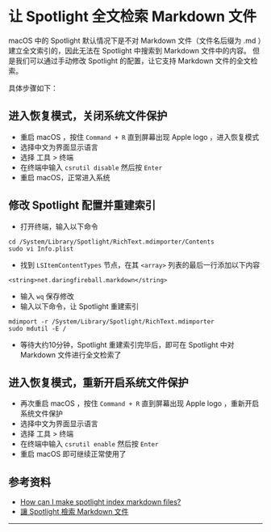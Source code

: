 
# 让 Spotlight 全文检索 Markdown 文件

macOS 中的 Spotlight 默认情况下是不对 Markdown 文件（文件名后缀为 .md ）建立全文索引的，因此无法在 Spotlight 中搜索到 Markdown 文件中的内容。
但是我们可以通过手动修改 Spotlight 的配置，让它支持 Markdown 文件的全文检索。

具体步骤如下：

## 进入恢复模式，关闭系统文件保护

* 重启 macOS ，按住 `Command + R` 直到屏幕出现 Apple logo ，进入恢复模式
* 选择中文为界面显示语言
* 选择 工具 > 终端
* 在终端中输入 `csrutil disable` 然后按 `Enter`
* 重启 macOS，正常进入系统

## 修改 Spotlight 配置并重建索引

* 打开终端，输入以下命令

```
cd /System/Library/Spotlight/RichText.mdimporter/Contents
sudo vi Info.plist
```

* 找到 `LSItemContentTypes` 节点，在其 `<array>` 列表的最后一行添加以下内容

```
<string>net.daringfireball.markdown</string>
```

* 输入 `wq` 保存修改
* 输入以下命令，让 Spotlight 重建索引

```
mdimport -r /System/Library/Spotlight/RichText.mdimporter
sudo mdutil -E /
```

* 等待大约10分钟，Spotlight 重建索引完毕后，即可在 Spotlight 中对 Markdown 文件进行全文检索了

## 进入恢复模式，重新开启系统文件保护

* 再次重启 macOS ，按住 `Command + R` 直到屏幕出现 Apple logo ，重新开启系统文件保护
* 选择中文为界面显示语言
* 选择 工具 > 终端
* 在终端中输入 `csrutil enable` 然后按 `Enter`
* 重启 macOS 即可继续正常使用了

## 参考资料

* [How can I make spotlight index markdown files?](http://stackoverflow.com/questions/365669/how-can-i-make-spotlight-index-markdown-files)
* [讓 Spotlight 檢索 Markdown 文件](http://www.itread01.com/articles/1476601557.html)

-------



